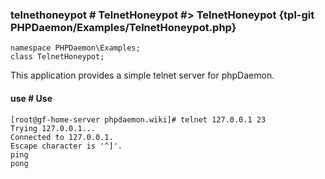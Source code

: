 ### telnethoneypot # TelnetHoneypot #> TelnetHoneypot {tpl-git PHPDaemon/Examples/TelnetHoneypot.php}

```php:p
namespace PHPDaemon\Examples;
class TelnetHoneypot;
```

This application provides a simple telnet server for phpDaemon.

#### use # Use

	[root@gf-home-server phpdaemon.wiki]# telnet 127.0.0.1 23
	Trying 127.0.0.1...
	Connected to 127.0.0.1.
	Escape character is '^]'.
	ping
	pong
